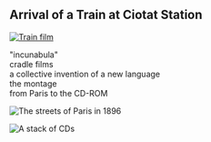 ## Arrival of a Train at Ciotat Station

[![Train film](https://i.ytimg.com/vi/J7laguPTT-Q/maxresdefault.jpg)]([(https://www.youtube.com/watch?v=J7laguPTT-Q)https://www.youtube.com/watch?v=J7laguPTT-Q])

"incunabula"  
cradle films  
a collective invention of a new language  
the montage  
from Paris to the CD-ROM  

![The streets of Paris in 1896](https://www.thecinetourist.net/uploads/7/0/9/9/7099213/vlcsnap-2020-02-14-11h39m50s254_orig.png "Streets of Paris, 1896")

![A stack of CDs](https://lh3.googleusercontent.com/proxy/_d1Rm3tURZg8cCJdcHJdMJGG9cPc5wbx41duWnfULBTUA21q38ht0n7FSlLqAwpLh5uJSKca0-NZFPClc1pHV7Q)
